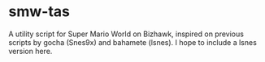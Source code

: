 smw-tas
=======

A utility script for Super Mario World on Bizhawk, inspired on previous scripts by gocha (Snes9x) and bahamete (lsnes). I hope to include a lsnes version here.

